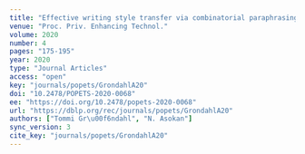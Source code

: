 ```yaml
---
title: "Effective writing style transfer via combinatorial paraphrasing."
venue: "Proc. Priv. Enhancing Technol."
volume: 2020
number: 4
pages: "175-195"
year: 2020
type: "Journal Articles"
access: "open"
key: "journals/popets/GrondahlA20"
doi: "10.2478/POPETS-2020-0068"
ee: "https://doi.org/10.2478/popets-2020-0068"
url: "https://dblp.org/rec/journals/popets/GrondahlA20"
authors: ["Tommi Gr\u00f6ndahl", "N. Asokan"]
sync_version: 3
cite_key: "journals/popets/GrondahlA20"
---
```

